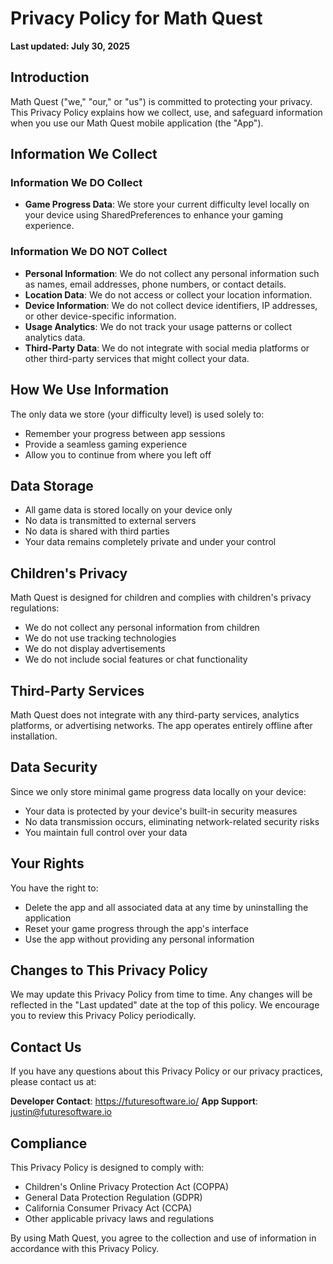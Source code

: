 # Privacy Policy for Math Quest

**Last updated: July 30, 2025**

## Introduction

Math Quest ("we," "our," or "us") is committed to protecting your privacy. This Privacy Policy explains how we collect, use, and safeguard information when you use our Math Quest mobile application (the "App").

## Information We Collect

### Information We DO Collect
- **Game Progress Data**: We store your current difficulty level locally on your device using SharedPreferences to enhance your gaming experience.

### Information We DO NOT Collect
- **Personal Information**: We do not collect any personal information such as names, email addresses, phone numbers, or contact details.
- **Location Data**: We do not access or collect your location information.
- **Device Information**: We do not collect device identifiers, IP addresses, or other device-specific information.
- **Usage Analytics**: We do not track your usage patterns or collect analytics data.
- **Third-Party Data**: We do not integrate with social media platforms or other third-party services that might collect your data.

## How We Use Information

The only data we store (your difficulty level) is used solely to:
- Remember your progress between app sessions
- Provide a seamless gaming experience
- Allow you to continue from where you left off

## Data Storage

- All game data is stored locally on your device only
- No data is transmitted to external servers
- No data is shared with third parties
- Your data remains completely private and under your control

## Children's Privacy

Math Quest is designed for children and complies with children's privacy regulations:
- We do not collect any personal information from children
- We do not use tracking technologies
- We do not display advertisements
- We do not include social features or chat functionality

## Third-Party Services

Math Quest does not integrate with any third-party services, analytics platforms, or advertising networks. The app operates entirely offline after installation.

## Data Security

Since we only store minimal game progress data locally on your device:
- Your data is protected by your device's built-in security measures
- No data transmission occurs, eliminating network-related security risks
- You maintain full control over your data

## Your Rights

You have the right to:
- Delete the app and all associated data at any time by uninstalling the application
- Reset your game progress through the app's interface
- Use the app without providing any personal information

## Changes to This Privacy Policy

We may update this Privacy Policy from time to time. Any changes will be reflected in the "Last updated" date at the top of this policy. We encourage you to review this Privacy Policy periodically.

## Contact Us

If you have any questions about this Privacy Policy or our privacy practices, please contact us at:

**Developer Contact**: https://futuresoftware.io/
**App Support**: justin@futuresoftware.io

## Compliance

This Privacy Policy is designed to comply with:
- Children's Online Privacy Protection Act (COPPA)
- General Data Protection Regulation (GDPR)
- California Consumer Privacy Act (CCPA)
- Other applicable privacy laws and regulations

By using Math Quest, you agree to the collection and use of information in accordance with this Privacy Policy.